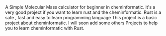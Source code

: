 A Simple Molecular Mass calculator for beginner in cheminformatic.
it's a very good project if you want to learn rust and the cheminformatic. Rust is a safe , fast and easy to learn programming language
This project is a basic project about cheminformatic.
I will soon add some others Projects to help you to learn cheminformatic with Rust.
